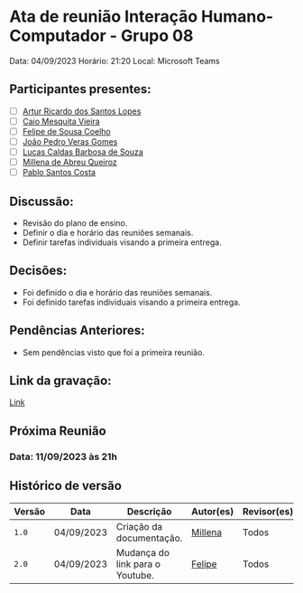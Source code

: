 # Ata de reunião Interação Humano-Computador - Grupo 08

Data: 04/09/2023
Horário: 21:20
Local: Microsoft Teams 

## Participantes presentes:

- [ ] [Artur Ricardo dos Santos Lopes](https://github.com/algorithmorphic)
- [ ] [Caio Mesquita Vieira](https://github.com/Caiomesvie)
- [ ] [Felipe de Sousa Coelho](https://github.com/fsousac)
- [ ] [João Pedro Veras Gomes](https://github.com/JoosPerro)
- [ ] [Lucas Caldas Barbosa de Souza](https://github.com/lucascaldasb)
- [ ] [Millena de Abreu Queiroz](https://github.com/millenaqueiroz)
- [ ] [Pablo Santos Costa](github.com/pabloheika)

## Discussão:

- Revisão do plano de ensino.
- Definir o dia e horário das reuniões semanais.
- Definir tarefas individuais visando a primeira entrega.

## Decisões:

- Foi definido o dia e horário das reuniões semanais.
- Foi definido tarefas individuais visando a primeira entrega.

## Pendências Anteriores:
- Sem pendências visto que foi a primeira reunião.

## Link da gravação:
[Link](https://youtu.be/VyaCC73aqtE)

## Próxima Reunião 
### Data: 11/09/2023 às 21h

## Histórico de versão

| Versão | Data       | Descrição                       | Autor(es)                                        | Revisor(es)                                      |
| ------ | ---------- | ------------------------        | ------------------------------------------------ | ------------------------------------------------ |
| `1.0`  | 04/09/2023 | Criação da documentação.        | [Millena](https://github.com/millenaqueiroz)     | Todos                                            |
| `2.0`  | 04/09/2023 | Mudança do link para o Youtube. | [Felipe](https://github.com/fsousac)             | Todos                                            |


